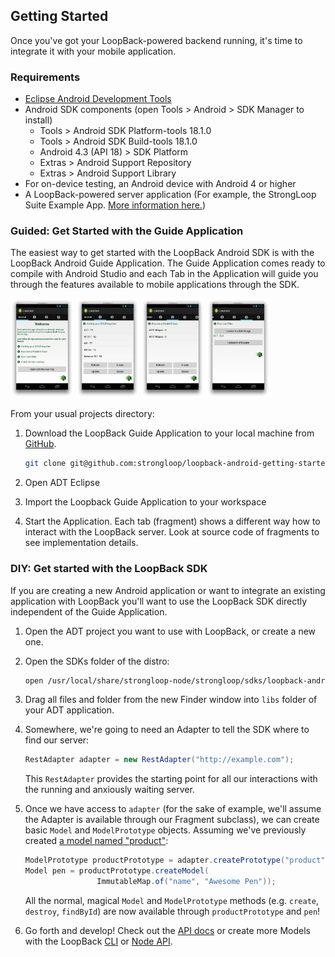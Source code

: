 ## Getting Started

Once you've got your LoopBack-powered backend running, it's time to integrate
it with your mobile application.

### Requirements


 * [Eclipse Android Development Tools](http://developer.android.com/sdk/index.html)
 * Android SDK components (open Tools &gt; Android &gt; SDK Manager to install)
   * Tools &gt; Android SDK Platform-tools 18.1.0
   * Tools &gt; Android SDK Build-tools 18.1.0
   * Android 4.3 (API 18) &gt; SDK Platform
   * Extras &gt; Android Support Repository
   * Extras &gt; Android Support Library
 * For on-device testing, an Android device with Android 4 or higher
 * A LoopBack-powered server application (For example, the StrongLoop Suite
   Example App. [More information here.](http://docs.strongloop.com))

### Guided: Get Started with the Guide Application

The easiest way to get started with the LoopBack Android SDK
is with the LoopBack Android Guide Application. The Guide Application comes
ready to compile with Android Studio and each Tab in the Application
will guide you through the features available to mobile applications through
the SDK.

<img src="img/getting-started-app-01.png" alt="tab Home" width="20%" />
<img src="img/getting-started-app-02.png" alt="tab 1" width="20%" />
<img src="img/getting-started-app-03.png" alt="tab 2" width="20%" />
<img src="img/getting-started-app-04.png" alt="tab 3" width="20%" />

From your usual projects directory:

 1. Download the LoopBack Guide Application to your local machine from
 [GitHub](https://github.com/strongloop/loopback-android-getting-started).

    ```sh
    git clone git@github.com:strongloop/loopback-android-getting-started.git
    ```

 1. Open ADT Eclipse

 1. Import the Loopback Guide Application to your workspace

 1. Start the Application. Each tab (fragment) shows a different way
    how to interact with the LoopBack server.
    Look at source code of fragments to see implementation details.

### DIY: Get started with the LoopBack SDK

If you are creating a new Android application or want to integrate an existing
application with LoopBack you'll want to use the LoopBack SDK directly
independent of the Guide Application.

 1. Open the ADT project you want to use with LoopBack, or
    create a new one.

 1. Open the SDKs folder of the distro:

    ```sh
    open /usr/local/share/strongloop-node/strongloop/sdks/loopback-android-sdk
    ```

 1. Drag all files and folder from the new Finder window into `libs` folder
    of your ADT application.

 1. Somewhere, we're going to need an Adapter to tell the SDK where to find our
 server:

    ```java
    RestAdapter adapter = new RestAdapter("http://example.com");
    ```

    This `RestAdapter` provides the starting point for all our interactions
    with the running and anxiously waiting server.

 1. Once we have access to `adapter` (for the sake of example, we'll assume the
 Adapter is available through our Fragment subclass), we can create
 basic `Model` and `ModelPrototype` objects. Assuming we've previously
 created [a model named "product"](http://docs.strongloop.com/loopback#model):

    ```java
    ModelPrototype productPrototype = adapter.createPrototype("product");
    Model pen = productPrototype.createModel(
                    ImmutableMap.of("name", "Awesome Pen"));
    ```

    All the normal, magical `Model` and `ModelPrototype` methods (e.g.
    `create`, `destroy`, `findById`) are now available through
    `productPrototype` and `pen`!

 1. Go forth and develop! Check out the [API docs](ios/api) or create more
 Models with the LoopBack [CLI](http://docs.strongloop.com/loopback#model) or
 [Node API](http://docs.strongloop.com/loopback#a-simple-example).


